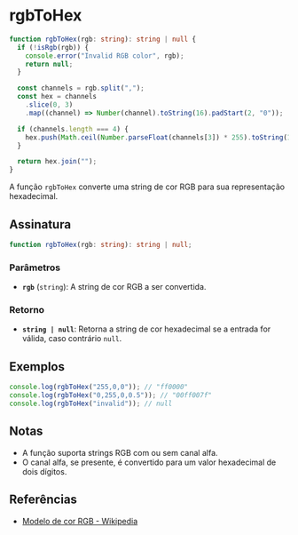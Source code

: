 # rgbToHex

```typescript
function rgbToHex(rgb: string): string | null {
  if (!isRgb(rgb)) {
    console.error("Invalid RGB color", rgb);
    return null;
  }

  const channels = rgb.split(",");
  const hex = channels
    .slice(0, 3)
    .map((channel) => Number(channel).toString(16).padStart(2, "0"));

  if (channels.length === 4) {
    hex.push(Math.ceil(Number.parseFloat(channels[3]) * 255).toString(16));
  }

  return hex.join("");
}
```

A função `rgbToHex` converte uma string de cor RGB para sua representação hexadecimal.

## Assinatura

```typescript
function rgbToHex(rgb: string): string | null;
```

### Parâmetros

- **`rgb`** (`string`): A string de cor RGB a ser convertida.

### Retorno

- **`string | null`**: Retorna a string de cor hexadecimal se a entrada for válida, caso contrário `null`.

## Exemplos

```typescript
console.log(rgbToHex("255,0,0")); // "ff0000"
console.log(rgbToHex("0,255,0,0.5")); // "00ff007f"
console.log(rgbToHex("invalid")); // null
```

## Notas

- A função suporta strings RGB com ou sem canal alfa.
- O canal alfa, se presente, é convertido para um valor hexadecimal de dois dígitos.

## Referências

- [Modelo de cor RGB - Wikipedia](https://pt.wikipedia.org/wiki/RGB)
